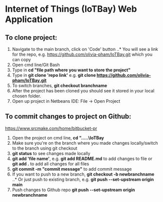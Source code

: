 # Internet of Things (IoTBay) Web Application
## To clone project:
1. Navigate to the main branch, click on 'Code' button
..* You will see a link for the repo, e.g. https://github.com/olivia-pham/IoTBay.git which you can copy
3. Open cmd line/Git Bash
4. Type in **cd "file path where you want to store the project"**
5. Type in **git clone 'repo link'** e.g. **git clone https://github.com/olivia-pham/IoTBay.git**
6. To switch branches, **git checkout branchname**
7. After the project has been cloned you should see it stored in your local chosen folder.
8. Open up project in Netbeans IDE: File -> Open Project

## To commit changes to project on Github:
https://www.srcmake.com/home/bitbucket-pr 
1. Open the project on cmd line, **cd ".....\IoTBay**
2. Make sure you're on the branch where you made changes locally/switch to the branch using git checkout
3. **git status** to see changes made locally
4. **git add 'file name'**, e.g. **git add README.md** to add changes to file or **git add .** to add all changes for all files
5. **git commit -m "commit message"** to add commit message
6. If you want to push to a new branch, **git checkout -b newbranchname**
..* Or just push to existing branch, e.g. **git push --set-upstream origin main**
8. Push changes to Github repo **git push --set-upstream origin newbranchname**


